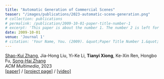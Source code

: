 ```yaml
---
title: "Automatic Generation of Commercial Scenes"
teaser: "/images/publications/2023-automatic-scene-generation.png"
# collection: publications
# permalink: /publication/2009-10-01-paper-title-number-1
# excerpt: 'This paper is about the number 1. The number 2 is left for future work.'
date: 2009-10-01
venue: 'Journal 1'
# citation: 'Your Name, You. (2009). &quot;Paper Title Number 1.&quot; <i>Journal 1</i>. 1(1).'
---
```

[Shao-Kui Zhang](https://shao-kui.github.io/), Jia-Hong Liu, Yi-Ke Li, **Tianyi Xiong**, Ke-Xin Ren, Hongbo Fu, [Song-Hai Zhang](https://scholar.google.com/citations?user=AWtV-EQAAAAJ&hl=en) <br/>
<i>ACM Multimedia</i>, 2023 <br/>
[[paper]](https://dl.acm.org/doi/abs/10.1145/3581783.3613456) / [[project page]](https://github.com/Shao-Kui/3DScenePlatform#commercialscene) / [[video]](https://www.bilibili.com/video/BV1gV4y1i7VN)
